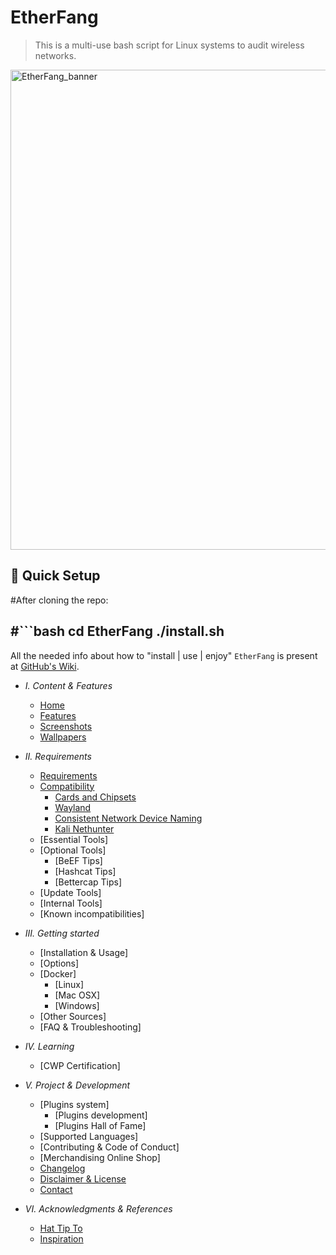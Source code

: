 # EtherFang
> This is a multi-use bash script for Linux systems to audit wireless networks.

<img width="1344" height="768" alt="EtherFang_banner" src="https://github.com/user-attachments/assets/027948ca-2ae2-464d-810b-347117569725" />


## 🚀 Quick Setup

#After cloning the repo:

#```bash
cd EtherFang
./install.sh
---

All the needed info about how to "install | use | enjoy" `EtherFang` is present at [GitHub's Wiki].

- *I. Content & Features*
  - [Home]
  - [Features]
  - [Screenshots]
  - [Wallpapers]


- *II. Requirements*
  - [Requirements]
  - [Compatibility]
	 - [Cards and Chipsets]
	 - [Wayland]
	 - [Consistent Network Device Naming]
	 - [Kali Nethunter]
  - [Essential Tools]
  - [Optional Tools]
	 - [BeEF Tips]
	 - [Hashcat Tips]
	 - [Bettercap Tips]
  - [Update Tools]
  - [Internal Tools]
  - [Known incompatibilities]


- *III. Getting started*
  - [Installation & Usage]
  - [Options]
  - [Docker]
	 - [Linux]
	 - [Mac OSX]
	 - [Windows]
  - [Other Sources]
  - [FAQ & Troubleshooting]


- *IV. Learning*
  - [CWP Certification]


- *V. Project & Development*
  - [Plugins system]
	 - [Plugins development]
	 - [Plugins Hall of Fame]
  - [Supported Languages]
  - [Contributing & Code of Conduct]
  - [Merchandising Online Shop]
  - [Changelog]
  - [Disclaimer & License]
  - [Contact]


- *VI. Acknowledgments & References*
  - [Hat Tip To]
  - [Inspiration]


[github's wiki]: https://github.com/cybe4sent1nel/EtherFang/wiki
[home]: https://www.google.com/search?q=https://github.com/cybe4sent1nel/EtherFang/wiki/Home
[features]: https://www.google.com/search?q=https://github.com/cybe4sent1nel/EtherFang/wiki/Features
[screenshots]: https://www.google.com/search?q=https://github.com/cybe4sent1nel/EtherFang/wiki/Screenshots
[wallpapers]: https://www.google.com/search?q=https://github.com/cybe4sent1nel/EtherFang/wiki/Wallpapers
[requirements]: https://www.google.com/search?q=https://github.com/cybe4sent1nel/EtherFang/wiki/Requirements
[compatibility]: https://www.google.com/search?q=https://github.com/cybe4sent1nel/EtherFang/wiki/Compatibility
[cards and chipsets]: https://www.google.com/search?q=https://github.com/cybe4sent1nel/EtherFang/wiki/Cards-and-Chipsets
[wayland]: https://www.google.com/search?q=https://github.com/cybe4sent1nel/EtherFang/wiki/Wayland
[consistent network device naming]: https://www.google.com/search?q=https://github.com/cybe4sent1nel/EtherFang/wiki/Consistent-Network-Device-Naming
[kali nethunter]: https://www.google.com/search?q=https://github.com/cybe4sent1nel/EtherFang/wiki/Kali-Nethunter
[help & support]: https://www.google.com/search?q=https://github.com/cybe4sent1nel/EtherFang/wiki/Help-%2526-Support
[troubleshooting]: https://www.google.com/search?q=https://github.com/cybe4sent1nel/EtherFang/wiki/Troubleshooting
[bug reporting]: https://www.google.com/search?q=https://github.com/cybe4sent1nel/EtherFang/wiki/Bug-Reporting
[code of conduct]: https://www.google.com/search?q=https://github.com/cybe4sent1nel/EtherFang/wiki/Code-of-Conduct
[contributing]: https://www.google.com/search?q=https://github.com/cybe4sent1nel/EtherFang/wiki/Contributing
[credits]: https://www.google.com/search?q=https://github.com/cybe4sent1nel/EtherFang/wiki/Credits
[changelog]: https://www.google.com/search?q=https://github.com/cybe4sent1nel/EtherFang/wiki/Changelog
[disclaimer & license]: https://www.google.com/search?q=https://github.com/cybe4sent1nel/EtherFang/wiki/Disclaimer-%2526-License
[contact]: https://www.google.com/search?q=https://github.com/cybe4sent1nel/EtherFang/wiki/Contact
[hat tip to]: https://www.google.com/search?q=https://github.com/cybe4sent1nel/EtherFang/wiki/Hat-Tip-To
[inspiration]: https://www.google.com/search?q=https://github.com/cybe4sent1nel/EtherFang/wiki/Inspiration

[Version-shield]: https://img.shields.io/badge/version-11.52-blue.svg?style=flat-square&colorA=273133&colorB=0093ee "Latest version"
[Bash4.2-shield]: https://img.shields.io/badge/bash-4.2%2B-blue.svg?style=flat-square&colorA=273133&colorB=00db00 "Bash 4.2 or later"
[License-shield]: https://img.shields.io/badge/license-GPL%20v3%2B-blue.svg?style=flat-square&colorA=273133&colorB=bd0000 "GPL v3+"
[Docker-shield]: https://img.shields.io/docker/automated/cybe4sent1nel/EtherFang.svg?style=flat-square&colorA=273133&colorB=a9a9a9 "Docker rules!"
[Cryptocurrencies-shield]: https://img.shields.io/badge/donate-cryptocurrencies-blue.svg?style=flat-square&colorA=273133&colorB=f7931a "Cryptocurrencies"
